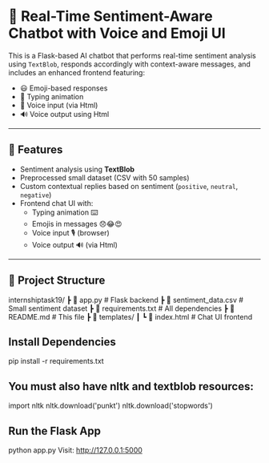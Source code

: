 # 🤖 Real-Time Sentiment-Aware Chatbot with Voice and Emoji UI

This is a Flask-based AI chatbot that performs real-time sentiment analysis using `TextBlob`, responds accordingly with context-aware messages, and includes an enhanced frontend featuring:

- 😃 Emoji-based responses
- 💬 Typing animation
- 🎤 Voice input (via Html)
- 🔊 Voice output using Html

---

## 🧠 Features

- Sentiment analysis using **TextBlob**
- Preprocessed small dataset (CSV with 50 samples)
- Custom contextual replies based on sentiment (`positive`, `neutral`, `negative`)
- Frontend chat UI with:
  - Typing animation ⌨️
  - Emojis in messages 😞😂😍
  - Voice input 🎙️ (browser)
  - Voice output 🔊 (via Html)
---

## 📁 Project Structure
internshiptask19/
┣ 📄 app.py # Flask backend
┣ 📄 sentiment_data.csv # Small sentiment dataset
┣ 📄 requirements.txt # All dependencies
┣ 📄 README.md # This file
┣ 📂 templates/
┃ ┗ 📄 index.html # Chat UI frontend

## Install Dependencies
pip install -r requirements.txt

## You must also have nltk and textblob resources:

import nltk
nltk.download('punkt')
nltk.download('stopwords')

## Run the Flask App
python app.py
Visit: http://127.0.0.1:5000

